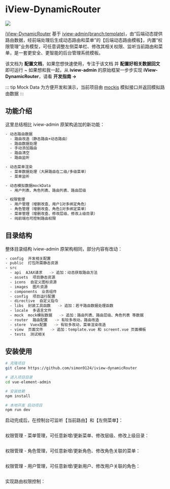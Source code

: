 # iView-DynamicRouter

<a href="https://github.com/iview/iview-admin/tree/template" target="_blank"><img src="https://img.shields.io/badge/iview--admin-template-brightgreen"></a>

<a href="https://github.com/simon9124/iview-dynamicRouter" target="_blank">iView-DynamicRouter</a> 基于 <a href="https://github.com/iview/iview-admin/tree/template" target="_blank">iview-admin(branch:template)</a>，由“后端动态提供路由数据，经前端处理后生成动态路由和菜单”的【后端动态路由模板】，内置“权限管理”业务模型，可任意调整左侧菜单栏、修改其相关权限、监听当前路由和菜单，是一套更安全、更智能的后台管理系统模板。

该文档为 **配置文档**，如果您想快速使用，专注于该文档 并 **配置好相关数据回文** 即可运行 ~ 如果想和我一起，从 **iview-admin** 的原始框架一步步实现 **iView-DynamicRouter**，请看 <a :href="$withBase('/develop/axios/')" target="_blank">**开发指南 →**</a>

::: tip Mock Data
为方便开发和演示，当前项目由 <a href="http://mockjs.com/" target="_blank">mockjs</a> 模拟接口并返回模拟路由数据
:::

## 功能介绍

这里总结相比 iview-admin 原架构追加的新功能：

```bash
- 动态路由数据
  - 路由改造（静态路由+动态路由）
  - 路由数据处理
  - 手动添加路由
  - 路由清空
  - 路由监听

- 动态菜单渲染
  - 菜单数据处理（大屏路由在二级/多级菜单）
  - 菜单监听

- 动态模拟数据mockData
  - 用户列表、角色列表、路由列表、路由层级

- 权限管理
  - 用户管理（增删改查、用户1对多绑定角色）
  - 角色管理（增删改查、角色1对多绑定菜单）
  - 菜单管理（增删改查、修改层级、修改上级目录）
  - 纯前端也可控制路由权限
```

## 目录结构

整体目录结构 iview-admin 原架构相同，部分内容有改动：

```bash
- config  开发相关配置
- public  打包所需静态资源
- src
  - api  AJAX请求   -> 追加：动态获取路由方法
  - assets  项目静态资源
  - icons  自定义图标资源
  - images  图片资源
  - components  业务组件
  - config  项目运行配置
  - directive  自定义指令
  - libs  封装工具函数   -> 追加：若干路由数据处理函数
  - locale  多语言文件
  - mock  mock模拟数据   -> 追加：路由列表、路由层级、角色列表 等数据
  - router  路由配置   -> 有较多改动，路由改造
  - store  Vuex配置   -> 有较多改动，菜单渲染改造
  - view  页面文件   -> 追加：template.vue 和 screent.vue 页面模板
  - tests  测试相关
```

## 安装使用

```bash
# 克隆项目
git clone https://github.com/simon9124/iview-dynamicRouter

# 进入项目目录
cd vue-element-admin

# 安装依赖
npm install

# 本地开发 启动项目
npm run dev
```

启动完成后，在控制台可监听【当前路由】和【左侧菜单】：

<img :src="$withBase('/assets/控制台查看.png')">

权限管理 - 菜单管理，可任意新增/更新菜单、修改层级、修改上级目录：

<img :src="$withBase('/assets/截图预览_菜单管理.png')">

权限管理 - 角色管理，可任意新增/更新角色、修改角色关联的菜单：

<img :src="$withBase('/assets/截图预览_角色管理.png')">

权限管理 - 用户管理，可任意新增/更新用户、修改用户关联的角色：

<img :src="$withBase('/assets/截图预览_用户管理.png')">

实现路由权限控制：

<img :src="$withBase('/assets/截图预览_路由权限控制.png')">
